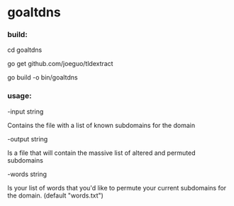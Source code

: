 # goaltdns

### build:

cd goaltdns

go get github.com/joeguo/tldextract

go build -o bin/goaltdns

### usage:

-input string

Contains the file with a list of known subdomains for the domain


-output string

Is a file that will contain the massive list of altered and permuted subdomains


-words string

Is your list of words that you'd like to permute your current subdomains for the domain. (default "words.txt")
